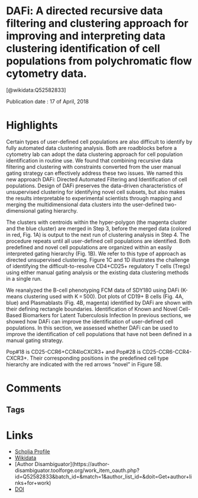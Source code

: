 
DAFi: A directed recursive data filtering and clustering approach for improving and interpreting data clustering identification of cell populations from polychromatic flow cytometry data.
===========================================================================================================================================================================================
  
  [@wikidata:Q52582833]  
  
Publication date : 17 of April, 2018  

# Highlights
 Certain types of user-defined cell populations are also difficult to identify by fully automated data clustering analysis. Both are roadblocks before a cytometry lab can adopt the data clustering approach for cell population identification in routine use. We found that combining recursive data filtering and clustering with constraints converted from the user manual gating strategy can effectively address these two issues. We named this new approach DAFi: Directed Automated Filtering and Identification of cell populations. Design of DAFi preserves the data-driven characteristics of unsupervised clustering for identifying novel cell subsets, but also makes the results interpretable to experimental scientists through mapping and merging the multidimensional data clusters into the user-defined two-dimensional gating hierarchy.

The clusters with centroids within the hyper-polygon (the magenta cluster and the blue cluster) are merged in Step 3, before the merged data (colored in red, Fig. 1A) is output to the next run of clustering analysis in Step 4. The procedure repeats until all user-defined cell populations are identified. Both predefined and novel cell populations are organized within an easily interpreted gating hierarchy (Fig. 1B). We refer to this type of approach as directed unsupervised clustering. Figure 1C and 1D illustrates the challenge of identifying the difficult-to-resolve CD4+CD25+ regulatory T cells (Tregs) using either manual gating analysis or the existing data clustering methods in a single run. 

We reanalyzed the B-cell phenotyping FCM data of SDY180 using DAFi (K-means clustering used with K = 500). Dot plots of CD19+ B cells (Fig. 4A, blue) and Plasmablasts (Fig. 4B, magenta) identified by DAFi are shown with their defining rectangle boundaries.
 Identification of Known and Novel Cell-Based Biomarkers for Latent Tuberculosis Infection
In previous sections, we showed how DAFi can improve the identification of user-defined cell populations. In this section, we assessed whether DAFi can be used to improve the identification of cell populations that have not been defined in a manual gating strategy.


Pop#18 is CD25-CCR6+CCR4loCXCR3+ and Pop#28 is CD25-CCR6-CCR4-CXCR3+. Their corresponding positions in the predefined cell type hierarchy are indicated with the red arrows “novel” in Figure 5B.


# Comments

## Tags

# Links
  
 * [Scholia Profile](https://scholia.toolforge.org/work/Q52582833)  
 * [Wikidata](https://www.wikidata.org/wiki/Q52582833)  
 * [Author Disambiguator](https://author-
disambiguator.toolforge.org/work_item_oauth.php?id=Q52582833&batch_id=&match=1&author_list_id=&doit=Get+author+links+for+work)  
 * [DOI](https://doi.org/10.1002/CYTO.A.23371)  
